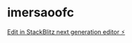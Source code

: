# imersaoofc

[Edit in StackBlitz next generation editor ⚡️](https://stackblitz.com/~/github.com/assessoriaemark/imersaoofc)